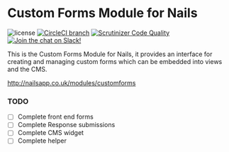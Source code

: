 # Custom Forms Module for Nails

![license](https://img.shields.io/badge/license-MIT-green.svg)
[![CircleCI branch](https://img.shields.io/circleci/project/github/nails/module-custom-forms.svg)](https://circleci.com/gh/nails/module-custom-forms)
[![Scrutinizer Code Quality](https://scrutinizer-ci.com/g/nails/module-custom-forms/badges/quality-score.png)](https://scrutinizer-ci.com/g/nails/module-custom-forms)
[![Join the chat on Slack!](https://now-examples-slackin-rayibnpwqe.now.sh/badge.svg)](https://nails-app.slack.com/shared_invite/MTg1NDcyNjI0ODcxLTE0OTUwMzA1NTYtYTZhZjc5YjExMQ)

This is the Custom Forms Module for Nails, it provides an interface for creating and managing custom forms which can be embedded into views and the CMS.

http://nailsapp.co.uk/modules/customforms

### TODO

- [ ] Complete front end forms
- [ ] Complete Response submissions
- [ ] Complete CMS widget
- [ ] Complete helper
